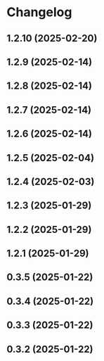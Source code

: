 # Changelog

## 1.2.10 (2025-02-20)

## 1.2.9 (2025-02-14)

## 1.2.8 (2025-02-14)

## 1.2.7 (2025-02-14)

## 1.2.6 (2025-02-14)

## 1.2.5 (2025-02-04)

## 1.2.4 (2025-02-03)

## 1.2.3 (2025-01-29)

## 1.2.2 (2025-01-29)

## 1.2.1 (2025-01-29)

## 0.3.5 (2025-01-22)

## 0.3.4 (2025-01-22)

## 0.3.3 (2025-01-22)

## 0.3.2 (2025-01-22)
